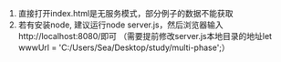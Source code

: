 1. 直接打开index.html是无服务模式，部分例子的数据不能获取
2. 若有安装node, 建议运行node server.js，然后浏览器输入http://localhost:8080/即可
（需要提前修改server.js本地目录的地址let wwwUrl = 'C:/Users/Sea/Desktop/study/multi-phase';）